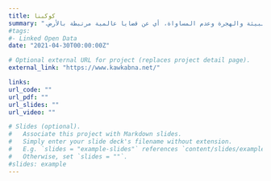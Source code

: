 ```yaml
---
title: كوكبنا
summary: "بودكاست (مدونة صوتية) عن البيئة والهجرة وعدم المساواة، أي عن قضايا عالمية مرتبطة بالأرض.‏"
#tags:
#- Linked Open Data
date: "2021-04-30T00:00:00Z"

# Optional external URL for project (replaces project detail page).
external_link: "https://www.kawkabna.net/"

links:
url_code: ""
url_pdf: ""
url_slides: ""
url_video: ""

# Slides (optional).
#   Associate this project with Markdown slides.
#   Simply enter your slide deck's filename without extension.
#   E.g. `slides = "example-slides"` references `content/slides/example-slides.md`.
#   Otherwise, set `slides = ""`.
#slides: example
---
```


